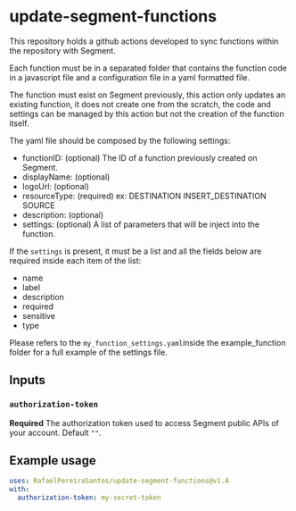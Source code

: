 # update-segment-functions
This repository holds a github actions developed to sync functions within the repository with Segment.

Each function must be in a separated folder that contains the function code in a javascript file and a configuration
file in a yaml formatted file.

The function must exist on Segment previously, this action only updates an existing function, it does not create one
from the scratch, the code and settings can be managed by this action but not the creation of the function itself.

The yaml file should be composed by the following settings:
- functionID: (optional) The ID of a function previously created on Segment.
- displayName: (optional)
- logoUrl: (optional)
- resourceType: (required) ex: DESTINATION INSERT_DESTINATION SOURCE
- description: (optional)
- settings: (optional) A list of parameters that will be inject into the function.

If the `settings` is present, it must be a list and all the fields below are required inside each item of the list:
- name
- label
- description
- required
- sensitive
- type

Please refers to the `my_function_settings.yaml`inside the example_function folder for a full example of the settings file.

## Inputs

### `authorization-token`

**Required** The authorization token used to access Segment public APIs of your account. Default `""`.

## Example usage

```yaml
uses: RafaelPereiraSantos/update-segment-functions@v1.4
with:
  authorization-token: my-secret-token
```